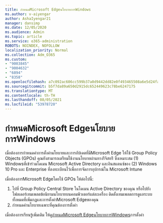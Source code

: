 ```yaml
---
title: กําหนดMicrosoft EdgeนโยบายการWindows
ms.author: v-aiyengar
author: AshaIyengar21
manager: dansimp
ms.date: 12/05/2020
ms.audience: Admin
ms.topic: article
ms.service: o365-administration
ROBOTS: NOINDEX, NOFOLLOW
localization_priority: Normal
ms.collection: Adm_O365
ms.custom:
- "9003845"
- "9004632"
- "6894"
- "8358"
ms.openlocfilehash: a7c092ac606cc599b37a0d9442dd82e0f493465508a6e5d24fa0589d0f3bb19a
ms.sourcegitcommit: b5f7da89a650d2915dc652449623c78be6247175
ms.translationtype: MT
ms.contentlocale: th-TH
ms.lasthandoff: 08/05/2021
ms.locfileid: "53978720"
---
```

# <a name="configure-microsoft-edge-policy-settings-on-windows"></a>กําหนดMicrosoft EdgeนโยบายการWindows

เมื่อต้องการกําหนดค่าการตั้งค่านโยบายและการอัปเดตที่มีMicrosoft Edge ให้ใช้ Group Policy Objects (GPOs) คุณยังสามารถเตรียมใช้งานนโยบายผ่านทางรีจิสทรี ซึ่งเหมาะสม (1) Windowsที่เข้าร่วมโดเมน Microsoft Active Directory และอินสแตนซ์ของ (2) Windows 10 Pro และ Enterprise ที่ลงทะเบียนไว้เพื่อการจัดการอุปกรณ์ใน Microsoft Intune

เมื่อต้องการMicrosoft Edgeโดยใช้ GPOs ให้ต่อไปนี้:

1. ไปที่ Group Policy Central Store ในโดเมน Active Directory ของคุณ หรือไปยังโฟลเดอร์เทมเพลตข้อนิยามนโยบายบนคอมพิวเตอร์แต่ละเครื่อง ติดตั้งเทมเพลตการดูแลระบบทั้งหมดที่เพิ่มกฎและการตั้งค่าMicrosoft Edgeของคุณ
2. กําหนดค่านโยบายเฉพาะที่คุณต้องการตั้งค่า

เมื่อต้องการเรียนรู้เพิ่มเติม ให้ดู[กําหนดMicrosoft EdgeนโยบายการWindows](https://go.microsoft.com/fwlink/?linkid=2135024)การตั้งค่า
